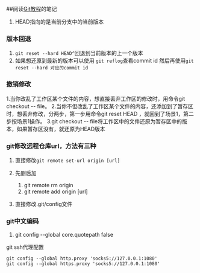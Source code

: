 
##阅读[Git教程](https://www.liaoxuefeng.com/wiki/0013739516305929606dd18361248578c67b8067c8c017b000)的笔记
1. HEAD指向的是当前分支中的当前版本



### 版本回退
1. `git reset --hard HEAD^`回退到当前版本的上一个版本
2. 如果想还原到最新的版本可以使用 `git reflog`查看commit id 然后再使用`git reset --hard 对应的commit id`


### 撤销修改
1.当你改乱了工作区某个文件的内容，想直接丢弃工作区的修改时，用命令git checkout -- file。
2.当你不但改乱了工作区某个文件的内容，还添加到了暂存区时，想丢弃修改，分两步，第一步用命令git reset HEAD <file>，就回到了场景1，第二步按场景1操作。
3.git checkout -- file将工作区中的文件还原为暂存区中的版本，如果暂存区没有，就还原为HEAD版本



### git修改远程仓库url，方法有三种
1. 直接修改`git remote set-url origin [url]`
2. 先删后加
	1. git remote rm origin
	1. git remote add origin [url]

3. 直接修改.git/config文件


### git中文编码
1. git config --global core.quotepath false



git ssh代理配置

```text
git config --global http.proxy 'socks5://127.0.0.1:1080' 
git config --global https.proxy 'socks5://127.0.0.1:1080'
```

